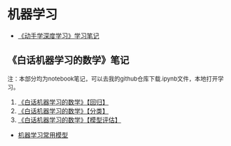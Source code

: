 # 机器学习

- [《动手学深度学习》学习笔记](/ml/d2l)





## 《白话机器学习的数学》笔记

<font color="#212121" style="font-size:13px;">注：本部分均为notebook笔记，可以去我的github仓库下载.ipynb文件，本地打开学习。</font>

1. [《白话机器学习的数学》【回归】](/ml/regression)
2. [《白话机器学习的数学》【分类】](/ml/classification)
3. [《白话机器学习的数学》【模型评估】]()



- [机器学习常用模型](/ml/model)